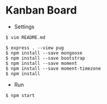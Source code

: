 # Kanban Board

* Settings
~~~
$ vim README.md

$ express . --view pug
$ npm install --save mongoose
$ npm install --save bootstrap
$ npm install --save moment
$ npm install --save moment-timezone
$ npm install
~~~

* Run
~~~
$ npm start
~~~


